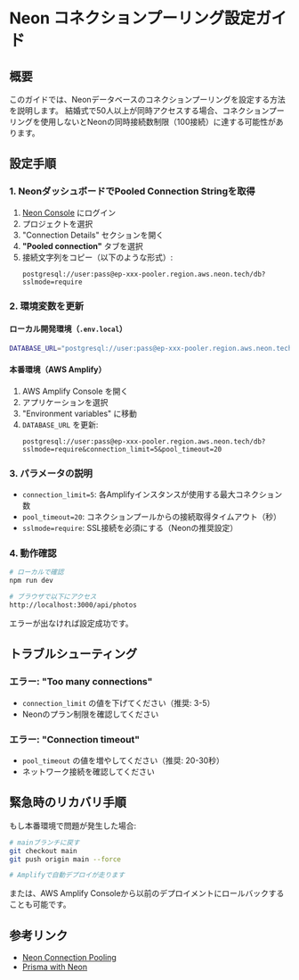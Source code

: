# Neon コネクションプーリング設定ガイド

## 概要
このガイドでは、Neonデータベースのコネクションプーリングを設定する方法を説明します。
結婚式で50人以上が同時アクセスする場合、コネクションプーリングを使用しないとNeonの同時接続数制限（100接続）に達する可能性があります。

## 設定手順

### 1. NeonダッシュボードでPooled Connection Stringを取得

1. [Neon Console](https://console.neon.tech) にログイン
2. プロジェクトを選択
3. "Connection Details" セクションを開く
4. **"Pooled connection"** タブを選択
5. 接続文字列をコピー（以下のような形式）:
   ```
   postgresql://user:pass@ep-xxx-pooler.region.aws.neon.tech/db?sslmode=require
   ```

### 2. 環境変数を更新

#### ローカル開発環境（`.env.local`）
```bash
DATABASE_URL="postgresql://user:pass@ep-xxx-pooler.region.aws.neon.tech/db?sslmode=require&connection_limit=5&pool_timeout=20"
```

#### 本番環境（AWS Amplify）
1. AWS Amplify Console を開く
2. アプリケーションを選択
3. "Environment variables" に移動
4. `DATABASE_URL` を更新:
   ```
   postgresql://user:pass@ep-xxx-pooler.region.aws.neon.tech/db?sslmode=require&connection_limit=5&pool_timeout=20
   ```

### 3. パラメータの説明

- `connection_limit=5`: 各Amplifyインスタンスが使用する最大コネクション数
- `pool_timeout=20`: コネクションプールからの接続取得タイムアウト（秒）
- `sslmode=require`: SSL接続を必須にする（Neonの推奨設定）

### 4. 動作確認

```bash
# ローカルで確認
npm run dev

# ブラウザで以下にアクセス
http://localhost:3000/api/photos
```

エラーが出なければ設定成功です。

## トラブルシューティング

### エラー: "Too many connections"
- `connection_limit` の値を下げてください（推奨: 3-5）
- Neonのプラン制限を確認してください

### エラー: "Connection timeout"
- `pool_timeout` の値を増やしてください（推奨: 20-30秒）
- ネットワーク接続を確認してください

## 緊急時のリカバリ手順

もし本番環境で問題が発生した場合:

```bash
# mainブランチに戻す
git checkout main
git push origin main --force

# Amplifyで自動デプロイが走ります
```

または、AWS Amplify Consoleから以前のデプロイメントにロールバックすることも可能です。

## 参考リンク

- [Neon Connection Pooling](https://neon.tech/docs/connect/connection-pooling)
- [Prisma with Neon](https://www.prisma.io/docs/guides/database/neon)
